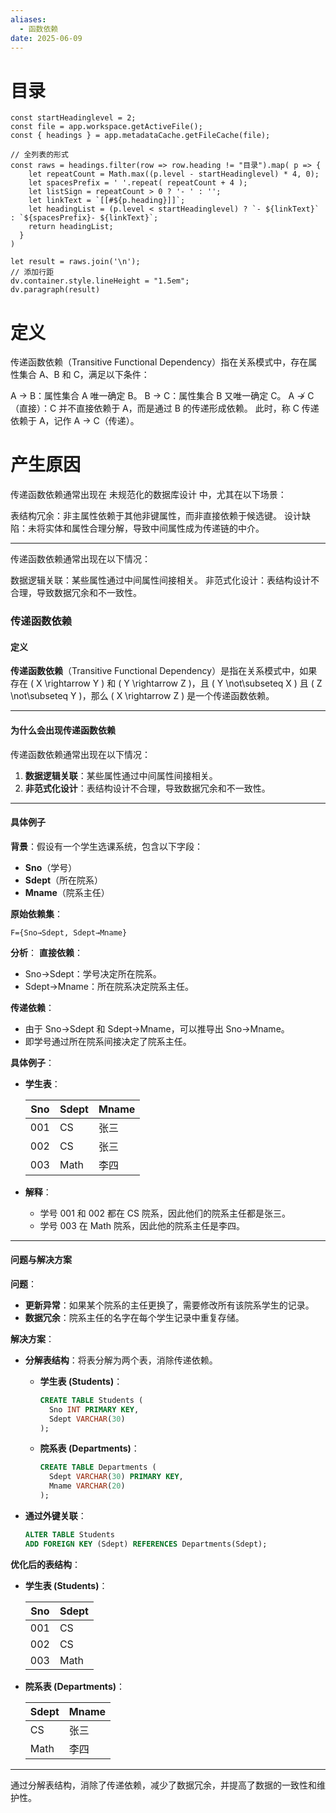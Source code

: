 ```yaml
---
aliases:
  - 函数依赖
date: 2025-06-09
---
```


# 目录

```dataviewjs
const startHeadinglevel = 2;
const file = app.workspace.getActiveFile();
const { headings } = app.metadataCache.getFileCache(file);
 
// 全列表的形式
const raws = headings.filter(row => row.heading != "目录").map( p => {
    let repeatCount = Math.max((p.level - startHeadinglevel) * 4, 0);
    let spacesPrefix = ' '.repeat( repeatCount + 4 );
    let listSign = repeatCount > 0 ? '- ' : '';
    let linkText = `[[#${p.heading}]]`;
    let headingList = (p.level < startHeadinglevel) ? `- ${linkText}` : `${spacesPrefix}- ${linkText}`;
    return headingList;
  }
)
 
let result = raws.join('\n');
// 添加行距
dv.container.style.lineHeight = "1.5em";
dv.paragraph(result)
```

# 定义
传递函数依赖（Transitive Functional Dependency）指在关系模式中，存在属性集合 A、B 和 C，满足以下条件：

A → B：属性集合 A 唯一确定 B。
B → C：属性集合 B 又唯一确定 C。
A ↛ C（直接）：C 并不直接依赖于 A，而是通过 B 的传递形成依赖。
此时，称 C 传递依赖于 A，记作 A → C（传递）。


# 产生原因
传递函数依赖通常出现在 未规范化的数据库设计 中，尤其在以下场景：

表结构冗余：非主属性依赖于其他非键属性，而非直接依赖于候选键。
设计缺陷：未将实体和属性合理分解，导致中间属性成为传递链的中介。


---

传递函数依赖通常出现在以下情况：

数据逻辑关联：某些属性通过中间属性间接相关。
非范式化设计：表结构设计不合理，导致数据冗余和不一致性。


### 传递函数依赖

#### 定义
**传递函数依赖**（Transitive Functional Dependency）是指在关系模式中，如果存在 \( X \rightarrow Y \) 和 \( Y \rightarrow Z \)，且 \( Y \not\subseteq X \) 且 \( Z \not\subseteq Y \)，那么 \( X \rightarrow Z \) 是一个传递函数依赖。

---

#### 为什么会出现传递函数依赖
传递函数依赖通常出现在以下情况：
1. **数据逻辑关联**：某些属性通过中间属性间接相关。
2. **非范式化设计**：表结构设计不合理，导致数据冗余和不一致性。

---

#### 具体例子

**背景**：假设有一个学生选课系统，包含以下字段：
- **Sno**（学号）
- **Sdept**（所在院系）
- **Mname**（院系主任）

**原始依赖集**：

```
F={Sno→Sdept, Sdept→Mname}
```

**分析**：
 **直接依赖**：  
- Sno→Sdept：学号决定所在院系。
- Sdept→Mname：所在院系决定院系主任。

 **传递依赖**：  
- 由于 Sno→Sdept 和 Sdept→Mname，可以推导出 Sno→Mname。
- 即学号通过所在院系间接决定了院系主任。

**具体例子**：
- **学生表**：

  | Sno  | Sdept  | Mname  |
  |------|--------|--------|
  | 001  | CS     | 张三   |
  | 002  | CS     | 张三   |
  | 003  | Math   | 李四   |

- **解释**：
  - 学号 001 和 002 都在 CS 院系，因此他们的院系主任都是张三。
  - 学号 003 在 Math 院系，因此他的院系主任是李四。

---

#### 问题与解决方案

**问题**：
- **更新异常**：如果某个院系的主任更换了，需要修改所有该院系学生的记录。
- **数据冗余**：院系主任的名字在每个学生记录中重复存储。

**解决方案**：
- **分解表结构**：将表分解为两个表，消除传递依赖。
  - **学生表 (Students)**：
    ```sql
    CREATE TABLE Students (
      Sno INT PRIMARY KEY,
      Sdept VARCHAR(30)
    );
    ```
  - **院系表 (Departments)**：
    ```sql
    CREATE TABLE Departments (
      Sdept VARCHAR(30) PRIMARY KEY,
      Mname VARCHAR(20)
    );
    ```

- **通过外键关联**：
  ```sql
  ALTER TABLE Students
  ADD FOREIGN KEY (Sdept) REFERENCES Departments(Sdept);
  ```

**优化后的表结构**：
- **学生表 (Students)**：

  | Sno | Sdept |
  | --- | ----- |
  | 001 | CS    |
  | 002 | CS    |
  | 003 | Math  |

- **院系表 (Departments)**：

  | Sdept  | Mname  |
  |--------|--------|
  | CS     | 张三   |
  | Math   | 李四   |

---

通过分解表结构，消除了传递依赖，减少了数据冗余，并提高了数据的一致性和维护性。
